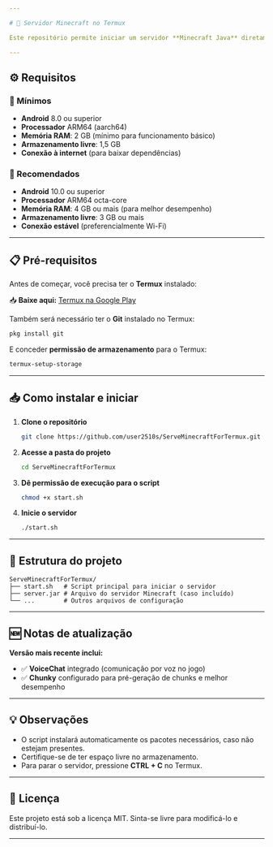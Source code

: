 ```yaml
---

# 🚀 Servidor Minecraft no Termux

Este repositório permite iniciar um servidor **Minecraft Java** diretamente no **Termux** de forma simples e rápida.

---
```


## ⚙️ Requisitos

### 🔹 Mínimos

* **Android** 8.0 ou superior
* **Processador** ARM64 (aarch64)
* **Memória RAM**: 2 GB (mínimo para funcionamento básico)
* **Armazenamento livre**: 1,5 GB
* **Conexão à internet** (para baixar dependências)

### 🔹 Recomendados

* **Android** 10.0 ou superior
* **Processador** ARM64 octa-core
* **Memória RAM**: 4 GB ou mais (para melhor desempenho)
* **Armazenamento livre**: 3 GB ou mais
* **Conexão estável** (preferencialmente Wi-Fi)

---

## 📋 Pré-requisitos

Antes de começar, você precisa ter o **Termux** instalado:

📥 **Baixe aqui:** [Termux na Google Play](https://play.google.com/store/apps/details?id=com.termux&hl=pt_BR)

Também será necessário ter o **Git** instalado no Termux:

```bash
pkg install git
```

E conceder **permissão de armazenamento** para o Termux:

```bash
termux-setup-storage
```

---

## 📥 Como instalar e iniciar

1. **Clone o repositório**

   ```bash
   git clone https://github.com/user2510s/ServeMinecraftForTermux.git
   ```

2. **Acesse a pasta do projeto**

   ```bash
   cd ServeMinecraftForTermux
   ```

3. **Dê permissão de execução para o script**

   ```bash
   chmod +x start.sh
   ```

4. **Inicie o servidor**

   ```bash
   ./start.sh
   ```

---

## 📂 Estrutura do projeto

```
ServeMinecraftForTermux/
├── start.sh   # Script principal para iniciar o servidor
├── server.jar # Arquivo do servidor Minecraft (caso incluído)
└── ...        # Outros arquivos de configuração
```

---

## 🆕 Notas de atualização

**Versão mais recente inclui:**

* ✅ **VoiceChat** integrado (comunicação por voz no jogo)
* ✅ **Chunky** configurado para pré-geração de chunks e melhor desempenho

---

## 💡 Observações

* O script instalará automaticamente os pacotes necessários, caso não estejam presentes.
* Certifique-se de ter espaço livre no armazenamento.
* Para parar o servidor, pressione **CTRL + C** no Termux.

---

## 📜 Licença

Este projeto está sob a licença MIT. Sinta-se livre para modificá-lo e distribuí-lo.

---
